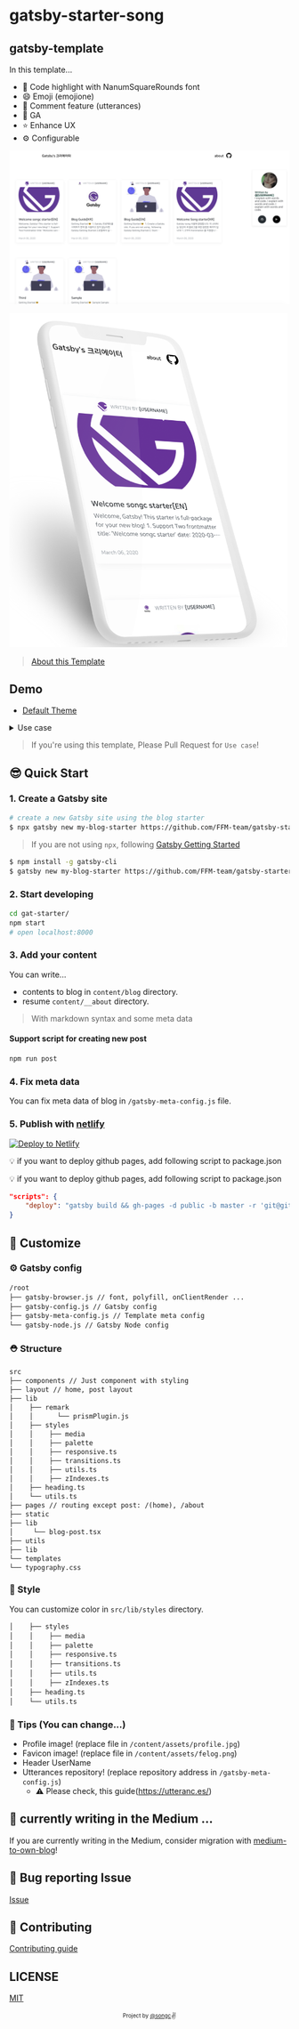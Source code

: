 # gatsby-starter-song




## gatsby-template

In this template...

- 💄 Code highlight with NanumSquareRounds font
- 😄 Emoji (emojione)
- 💬 Comment feature (utterances)
- 🤖 GA
- ⭐ Enhance UX
- ⚙ Configurable

![screenshot](./assets/screenshot.png)

<img src="./assets/gatsby-song.png" width="500" height="600">

> [About this Template](https://www.gatsbyjs.org/starters/FFM-TEAM/gatsby-starter-song/)

## Demo

- [Default Theme](https://gatsby-starter-songc.netlify.com/)

<details>
  <summary>Use case</summary>
  <p>
    <ul>
      <li>DEMO: https://gatsby-starter-songc.netlify.com/</li>
    </ul>
  </p>
</details>

> If you're using this template, Please Pull Request for `Use case`!

## 😎 Quick Start

### 1. Create a Gatsby site

```sh
# create a new Gatsby site using the blog starter
$ npx gatsby new my-blog-starter https://github.com/FFM-team/gatsby-starter-song
```

> If you are not using `npx`, following [Gatsby Getting Started](https://www.gatsbyjs.org/docs/quick-start)

```sh
$ npm install -g gatsby-cli
$ gatsby new my-blog-starter https://github.com/FFM-team/gatsby-starter-song
```

### 2. Start developing

```sh
cd gat-starter/
npm start
# open localhost:8000
```

### 3. Add your content

You can write...

- contents to blog in `content/blog` directory.
- resume `content/__about` directory.

> With markdown syntax and some meta data

#### Support script for creating new post


```sh
npm run post
```


### 4. Fix meta data

You can fix meta data of blog in `/gatsby-meta-config.js` file.

### 5. Publish with [netlify](https://netlify.com)

[![Deploy to Netlify](https://www.netlify.com/img/deploy/button.svg)](https://app.netlify.com/start/deploy?repository=https://github.com/FFM-TEAM/gatsby-starter-song)

:bulb: if you want to deploy github pages, add following script to package.json

:bulb: if you want to deploy github pages, add following script to package.json

```json
"scripts": {
    "deploy": "gatsby build && gh-pages -d public -b master -r 'git@github.com:${your github id}/${github page name}.github.io.git'"
}
```

## 🧐 Customize

### ⚙ Gatsby config

```sh
/root
├── gatsby-browser.js // font, polyfill, onClientRender ...
├── gatsby-config.js // Gatsby config
├── gatsby-meta-config.js // Template meta config
└── gatsby-node.js // Gatsby Node config
```

### ⛑ Structure

```
src
├── components // Just component with styling
├── layout // home, post layout
├── lib
│    ├── remark
│    │      └── prismPlugin.js
│    ├── styles
│    │    ├── media         
│    │    ├── palette       
│    │    ├── responsive.ts  
│    │    ├── transitions.ts
│    │    ├── utils.ts
│    │    ├── zIndexes.ts
│    ├── heading.ts
│    └── utils.ts
├── pages // routing except post: /(home), /about
├── static
├── lib
│     └── blog-post.tsx
├── utils
├── lib
└── templates
└── typography.css
```

### 🎨 Style

You can customize color in `src/lib/styles` directory.

```sh
│    ├── styles
│    │    ├── media         
│    │    ├── palette       
│    │    ├── responsive.ts  
│    │    ├── transitions.ts
│    │    ├── utils.ts
│    │    ├── zIndexes.ts
│    ├── heading.ts
│    └── utils.ts
```

### 🍭 Tips (You can change...)

- Profile image! (replace file in `/content/assets/profile.jpg`)
- Favicon image! (replace file in `/content/assets/felog.png`)
- Header UserName 
- Utterances repository! (replace repository address in `/gatsby-meta-config.js`)
  - ⚠️ Please check, this guide(https://utteranc.es/)


## 🤔 currently  writing in the Medium ...

If you are currently writing in the Medium, consider migration with [medium-to-own-blog](https://github.com/mathieudutour/medium-to-own-blog)!

## :bug: Bug reporting Issue

[Issue](https://github.com/FFM-TEAM/gatsby-starter-song/issues)

## 🎁 Contributing

[Contributing guide](./CONTRIBUTING.md)


## LICENSE

[MIT](./LICENSE)

<div align="center">

<sub><sup>Project by <a href="https://github.com/s-ong-c">@songc</a></sup></sub><small>✌</small>

</div>